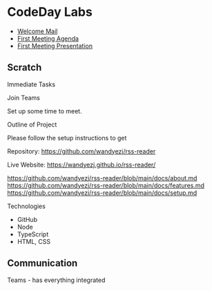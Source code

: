# CodeDay Labs

- [Welcome Mail](./welcome-mail.md)
- [First Meeting Agenda](./first-meeting-agenda.md)
- [First Meeting Presentation](./first-meeting-presentation.md)


## Scratch

Immediate Tasks

Join Teams

Set up some time to meet.

Outline of Project

Please follow the setup instructions to get

Repository: https://github.com/wandyezj/rss-reader

Live Website: https://wandyezj.github.io/rss-reader/

https://github.com/wandyezj/rss-reader/blob/main/docs/about.md
https://github.com/wandyezj/rss-reader/blob/main/docs/features.md
https://github.com/wandyezj/rss-reader/blob/main/docs/setup.md

Technologies

- GitHub
- Node
- TypeScript
- HTML, CSS


## Communication

Teams - has everything integrated

